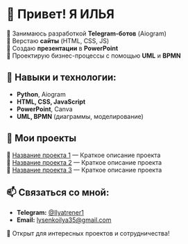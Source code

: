 # 👋 Привет! Я ИЛЬЯ

🔹 Занимаюсь разработкой **Telegram-ботов** (Aiogram)  
🔹 Верстаю **сайты** (HTML, CSS, JS)  
🔹 Создаю **презентации** в **PowerPoint**  
🔹 Проектирую бизнес-процессы с помощью **UML** и **BPMN**  

## 🚀 Навыки и технологии:
- **Python**, Aiogram  
- **HTML, CSS, JavaScript**  
- **PowerPoint**, Canva  
- **UML, BPMN** (диаграммы, моделирование)  

## 📂 Мои проекты
🔹 [Название проекта 1](ссылка) — Краткое описание проекта  
🔹 [Название проекта 2](ссылка) — Краткое описание проекта  
🔹 [Название проекта 3](ссылка) — Краткое описание проекта  

## 📫 Связаться со мной:
- **Telegram:** [@Ilyatrener1](https://t.me/Ilyatrener1)  
- **Email:** lysenkoilya35@gmail.com  

🎯 Открыт для интересных проектов и сотрудничества!
